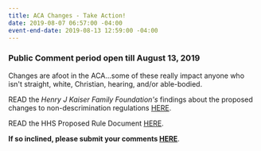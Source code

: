 ```yaml
---
title: ACA Changes - Take Action!
date: 2019-08-07 06:57:00 -04:00
event-end-date: 2019-08-13 12:59:00 -04:00
---
```


### Public Comment period open till August 13, 2019  

Changes are afoot in the ACA...some of these really impact anyone who isn't straight, white, Christian, hearing, and/or able-bodied.

READ the *Henry J Kaiser Family Foundation's* findings about the proposed changes to non-descrimination regulations [HERE](https://www.kff.org/disparities-policy/issue-brief/hhss-proposed-changes-to-non-discrimination-regulations-under-aca-section-1557/).

READ the HHS Proposed Rule Document [HERE](https://www.regulations.gov/document?D=HHS-OCR-2019-0007-0001).

**If so inclined, please submit your comments [HERE](https://www.regulations.gov/comment?D=HHS-OCR-2019-0007-0001)**.